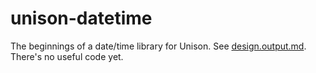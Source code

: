 # unison-datetime
The beginnings of a date/time library for Unison.  See [design.output.md](https://github.com/atacratic/unison-datetime/blob/master/design.output.md).  There's no useful code yet.
